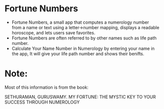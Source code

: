 # Fortune Numbers

  * Fortune Numbers, a small app that computes a numerology number from a name or text using a letter→number mapping, displays a readable horoscope, and lets users save favorites.
  * Fortune Numbers are often referred to by other names such as life path number.
  * Calculate Your Name Number in Numerology by entering your name in the app, It will give your life path number and shows their benifts. 
  
 # Note: 
 <p>Most of this information is from the book:
 <p>SETHURAMAN, GURUSWAMY. MY FORTUNE: THE MYSTIC KEY TO YOUR SUCCESS THROUGH NUMEROLOGY
